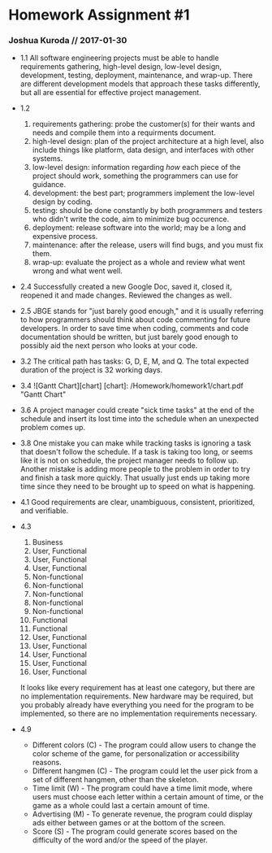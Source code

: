 # Homework Assignment #1
### Joshua Kuroda // 2017-01-30

* 1.1
  All software engineering projects must be able to handle requirements gathering, high-level design, low-level design, development, testing, deployment, maintenance, and wrap-up. There are different development models that approach these tasks differently, but all are essential for effective project management.

* 1.2
  1. requirements gathering: probe the customer(s) for their wants and needs and compile them into a requirments document.
  2. high-level design: plan of the project architecture at a high level, also include things like platform, data design, and interfaces with other systems.
  3. low-level design: information regarding _how_ each piece of the project should work, something the programmers can use for guidance.
  4. development: the best part; programmers implement the low-level design by coding.
  5. testing: should be done constantly by both programmers and testers who didn't write the code, aim to minimize bug occurence.
  6. deployment: release software into the world; may be a long and expensive process.
  7. maintenance: after the release, users will find bugs, and you must fix them.
  8. wrap-up: evaluate the project as a whole and review what went wrong and what went well.

* 2.4
  Successfully created a new Google Doc, saved it, closed it, reopened it and made changes. Reviewed the changes as well.

* 2.5
  JBGE stands for "just barely good enough," and it is usually referring to how programmers should think about code commenting for future developers. In order to save time when coding, comments and code documentation should be written, but just barely good enough to possibly aid the next person who looks at your code.

* 3.2
  The critical path has tasks: G, D, E, M, and Q. The total expected duration of the project is 32 working days.

* 3.4
  ![Gantt Chart][chart]
  [chart]: /Homework/homework1/chart.pdf "Gantt Chart"

* 3.6
  A project manager could create "sick time tasks" at the end of the schedule and insert its lost time into the schedule when an unexpected problem comes up.

* 3.8
  One mistake you can make while tracking tasks is ignoring a task that doesn't follow the schedule. If a task is taking too long, or seems like it is not on schedule, the project manager needs to follow up. Another mistake is adding more people to the problem in order to try and finish a task more quickly. That usually just ends up taking more time since they need to be brought up to speed on what is happening.

* 4.1
  Good requirements are clear, unambiguous, consistent, prioritized, and verifiable.

* 4.3
  1. Business
  2. User, Functional
  3. User, Functional
  4. User, Functional
  5. Non-functional
  6. Non-functional
  7. Non-functional
  8. Non-functional
  9. Non-functional
  10. Functional
  11. Functional
  12. User, Functional
  13. User, Functional
  14. User, Functional
  15. User, Functional
  16. User, Functional

  It looks like every requirement has at least one category, but there are no implementation requirements. New hardware may be required, but you probably already have everything you need for the program to be implemented, so there are no implementation requirements necessary.

* 4.9
  * Different colors (C) - The program could allow users to change the color scheme of the game, for personalization or accessibility reasons.
  * Different hangmen (C) - The program could let the user pick from a set of different hangmen, other than the skeleton.
  * Time limit (W) - The program could have a time limit mode, where users must choose each letter within a certain amount of time, or the game as a whole could last a certain amount of time.
  * Advertising (M) - To generate revenue, the program could display ads either between games or at the bottom of the screen.
  * Score (S) - The program could generate scores based on the difficulty of the word and/or the speed of the player.
